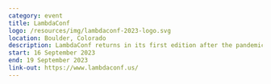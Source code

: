 ```yaml
---
category: event
title: LambdaConf
logo: /resources/img/lambdaconf-2023-logo.svg
location: Boulder, Colorado
description: LambdaConf returns in its first edition after the pandemic, reimagined as a multi-disciplinary developer conference featuring thought-provoking, entertaining, and mind-blowing talks and workshops that will forever change the way you write software.
start: 16 September 2023
end: 19 September 2023
link-out: https://www.lambdaconf.us/
---
```

